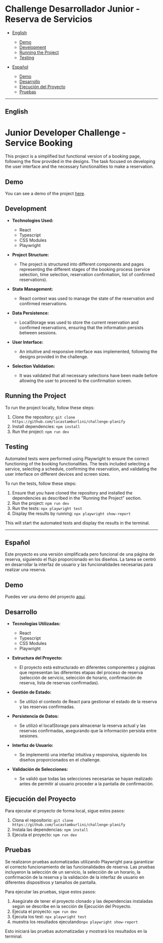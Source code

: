 # Challenge Desarrollador Junior - Reserva de Servicios

- [English](#english)

  - [Demo](#demo)
  - [Development](#development)
  - [Running the Project](#running-the-project)
  - [Testing](#testing)

- [Español](#español)
  - [Demo](#demo)
  - [Desarrollo](#desarrollo)
  - [Ejecución del Proyecto](#ejecución-del-proyecto)
  - [Pruebas](#pruebas)

---

## English

# Junior Developer Challenge - Service Booking

This project is a simplified but functional version of a booking page, following the flow provided in the designs. The task focused on developing the user interface and the necessary functionalities to make a reservation.

## Demo

You can see a demo of the project [here](https://challenge-planify.vercel.app/).

## Development

- **Technologies Used:**

  - React
  - Typescript
  - CSS Modules
  - Playwright

- **Project Structure:**

  - The project is structured into different components and pages representing the different stages of the booking process (service selection, time selection, reservation confirmation, list of confirmed reservations).

- **State Management:**

  - React context was used to manage the state of the reservation and confirmed reservations.

- **Data Persistence:**

  - LocalStorage was used to store the current reservation and confirmed reservations, ensuring that the information persists between sessions.

- **User Interface:**

  - An intuitive and responsive interface was implemented, following the designs provided in the challenge.

- **Selection Validation:**
  - It was validated that all necessary selections have been made before allowing the user to proceed to the confirmation screen.

## Running the Project

To run the project locally, follow these steps:

1. Clone the repository: `git clone https://github.com/lucastamburlini/challenge-planify`
2. Install dependencies: `npm install`
3. Run the project: `npm run dev`

## Testing

Automated tests were performed using Playwright to ensure the correct functioning of the booking functionalities. The tests included selecting a service, selecting a schedule, confirming the reservation, and validating the user interface on different devices and screen sizes.

To run the tests, follow these steps:

1. Ensure that you have cloned the repository and installed the dependencies as described in the "Running the Project" section.
2. Run the project: `npm run dev`
3. Run the tests: `npx playwright test`
4. Display the results by running: `npx playwright show-report`

This will start the automated tests and display the results in the terminal.

---

## Español

Este proyecto es una versión simplificada pero funcional de una página de reserva, siguiendo el flujo proporcionado en los diseños. La tarea se centró en desarrollar la interfaz de usuario y las funcionalidades necesarias para realizar una reserva.

## Demo

Puedes ver una demo del proyecto [aquí](https://challenge-planify.vercel.app/).

## Desarrollo

- **Tecnologías Utilizadas:**

  - React
  - Typescript
  - CSS Modules
  - Playwright

- **Estructura del Proyecto:**

  - El proyecto está estructurado en diferentes componentes y páginas que representan las diferentes etapas del proceso de reserva (selección de servicio, selección de horario, confirmación de reserva, lista de reservas confirmadas).

- **Gestión de Estado:**

  - Se utilizó el contexto de React para gestionar el estado de la reserva y las reservas confirmadas.

- **Persistencia de Datos:**

  - Se utilizó el localStorage para almacenar la reserva actual y las reservas confirmadas, asegurando que la información persista entre sesiones.

- **Interfaz de Usuario:**

  - Se implementó una interfaz intuitiva y responsiva, siguiendo los diseños proporcionados en el challenge.

- **Validación de Selecciones:**
  - Se validó que todas las selecciones necesarias se hayan realizado antes de permitir al usuario proceder a la pantalla de confirmación.

## Ejecución del Proyecto

Para ejecutar el proyecto de forma local, sigue estos pasos:

1. Clona el repositorio: `git clone https://github.com/lucastamburlini/challenge-planify`
2. Instala las dependencias: `npm install`
3. Ejecuta el proyecto: `npm run dev`

## Pruebas

Se realizaron pruebas automatizadas utilizando Playwright para garantizar el correcto funcionamiento de las funcionalidades de reserva. Las pruebas incluyeron la selección de un servicio, la selección de un horario, la confirmación de la reserva y la validación de la interfaz de usuario en diferentes dispositivos y tamaños de pantalla.

Para ejecutar las pruebas, sigue estos pasos:

1. Asegúrate de tener el proyecto clonado y las dependencias instaladas según se describe en la sección de Ejecución del Proyecto.
2. Ejecuta el proyecto: `npm run dev`
3. Ejecuta los test: `npx playwright test`
4. muestra los resultados ejecutando`npx playwright show-report`

Esto iniciará las pruebas automatizadas y mostrará los resultados en la terminal.
